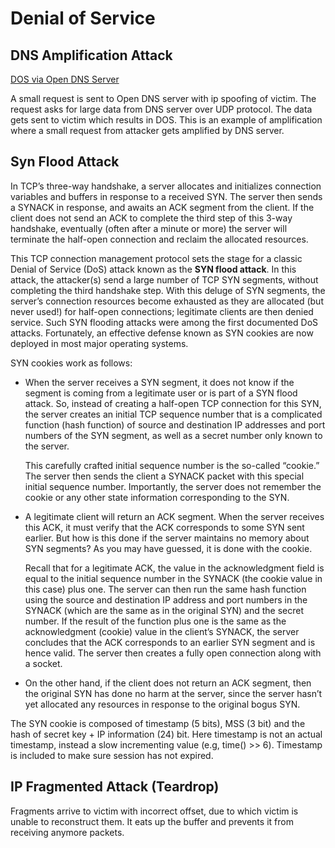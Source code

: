 # Denial of Service

## DNS Amplification Attack

[DOS via Open DNS Server](https://www.youtube.com/watch?v=Ajw79kWMYkY)

A small request is sent to Open DNS server with ip spoofing of victim. The request asks for large data from DNS server over UDP protocol. The data gets sent to victim which results in DOS. This is an example of amplification where a small request from attacker gets amplified by DNS server.  

## Syn Flood Attack

In TCP’s three-way handshake, a server allocates and initializes connection variables and buffers in response to a received SYN. The server then sends a SYNACK in response, and awaits an ACK segment from the client. If the client does not send an ACK to complete the third step of this 3-way handshake, eventually (often after a minute or more) the server will terminate the half-open connection and reclaim the allocated resources.

This TCP connection management protocol sets the stage for a classic Denial of Service (DoS) attack known as the **SYN flood attack**. In this attack, the attacker(s) send a large number of TCP SYN segments, without completing the third handshake step. With this deluge of SYN segments, the server’s connection resources become exhausted as they are allocated (but never used!) for half-open connections; legitimate clients are then denied service. Such SYN flooding attacks were among the first documented DoS attacks. Fortunately, an effective defense known as SYN cookies are now deployed in most major operating systems.

SYN cookies work as follows:

- When the server receives a SYN segment, it does not know if the segment is coming from a legitimate user or is part of a SYN flood attack. So, instead of creating a half-open TCP connection for this SYN, the server creates an initial TCP sequence number that is a complicated function (hash function) of source and destination IP addresses and port numbers of the SYN segment, as well as a secret number only known to the server.

  This carefully crafted initial sequence number is the so-called “cookie.” The server then sends the client a SYNACK packet with this special initial sequence number. Importantly, the server does not remember the cookie or any other state information corresponding to the SYN.

- A legitimate client will return an ACK segment. When the server receives this ACK, it must verify that the ACK corresponds to some SYN sent earlier. But how is this done if the server maintains no memory about SYN segments? As you may have guessed, it is done with the cookie.

  Recall that for a legitimate ACK, the value in the acknowledgment field is equal to the initial sequence number in the SYNACK (the cookie value in this case) plus one. The server can then run the same hash function using the source and destination IP address and port numbers in the SYNACK (which are the same as in the original SYN) and the secret number. If the result of the function plus one is the same as the acknowledgment (cookie) value in the client’s SYNACK, the server concludes that the ACK corresponds to an earlier SYN segment and is hence valid. The server then creates a fully open connection along with a socket.

- On the other hand, if the client does not return an ACK segment, then the original SYN has done no harm at the server, since the server hasn’t yet allocated any resources in response to the original bogus SYN.

The SYN cookie is composed of timestamp (5 bits), MSS (3 bit) and the hash of secret key + IP information (24) bit. Here timestamp is not an actual timestamp, instead a slow incrementing value (e.g, time() >> 6). Timestamp is included to make sure session has not expired.

## IP Fragmented Attack (Teardrop)

Fragments arrive to victim with incorrect offset, due to which victim is unable to reconstruct them. It eats up the buffer and prevents it from receiving anymore packets.
